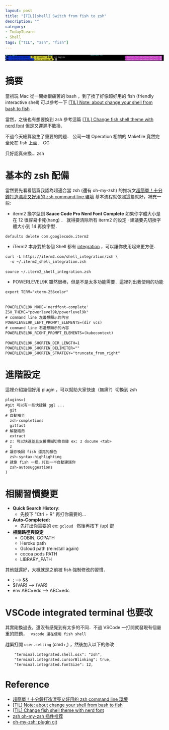 ```yaml
---
layout: post
title: "[TIL][shell] Switch from fish to zsh"
description: ""
category: 
- TodayILearn
- Shell
tags: ["TIL", "zsh", "fish"]
---
```




![](../images/2018/zsh.png)

# 摘要

當初玩 Mac 從一開始很痛苦的 bash ，到了換了好像超好用的 fish (friendly interactive shell) 可以參考一下 [[TIL\] Note: about change your shell from bash to fish](http://www.evanlin.com/til-2016-03-28/) ．

當然，之後也有想要換到 zsh 參考這篇 [[TIL\] Change fish shell theme with nerd font](http://www.evanlin.com/til-omf-nerd/) 但是又遲遲不敢換．

不過今天總算發生了重要的問題． 公司一堆 Operation 相關的 Makefile 竟然完全死在 fish 上面．  GG

只好認真來換... zsh

# 基本的 zsh 配備

當然要先看看這篇我認為超適合當 zsh (還有 oh-my-zsh) 的推坑文[超簡單！十分鐘打造漂亮又好用的 zsh command line 環境](https://medium.com/statementdog-engineering/prettify-your-zsh-command-line-prompt-3ca2acc967f)  基本流程就依照這篇就好，補充一些:

- iterm2 換字型到 **Sauce Code Pro Nerd Font Complete** 如果你字體大小是在 12 很容易卡死(hang) ． 就得要清除所有 iterm2 的設定 · 建議要先切換字體大小到 14 再換字型．

```
defaults delete com.googlecode.iterm2
```

- iTerm2 本身對於各個 Shell 都有 [integration](https://www.iterm2.com/documentation-shell-integration.html) ，可以讓你使用起來更方便．

````
curl -L https://iterm2.com/shell_integration/zsh \
  -o ~/.iterm2_shell_integration.zsh

source ~/.iterm2_shell_integration.zsh
````

- POWERLEVEL9K 雖然很棒，但是不是太多功能需要．這裡列出我使用的功能

```
export TERM="xterm-256color"


POWERLEVEL9K_MODE='nerdfont-complete'
ZSH_THEME="powerlevel9k/powerlevel9k"
# command line 左邊想顯示的內容
POWERLEVEL9K_LEFT_PROMPT_ELEMENTS=(dir vcs) 
# command line 右邊想顯示的內容
POWERLEVEL9K_RIGHT_PROMPT_ELEMENTS=(kubecontext) 

POWERLEVEL9K_SHORTEN_DIR_LENGTH=1
POWERLEVEL9K_SHORTEN_DELIMITER=""
POWERLEVEL9K_SHORTEN_STRATEGY="truncate_from_right"
```

# 進階設定

這裡介紹幾個好用 plugin ，可以幫助大家快速（無痛?）切換到 zsh

```
plugins=(
#git 可以有一些快捷鍵 ggl ...
  git
# 自動補全   
  zsh-completions
  gitfast
# 解壓縮用
  extract
# z: 可以快速並且支援模糊切換目錄 ex: z docume <tab>
  z
# 讓你喚回 fish 漂亮的顏色
  zsh-syntax-highlighting
# 就像 fish 一樣，打到一半自動建議你
  zsh-autosuggestions
)
```

# 相關習慣變更 

- **Quick Search History**:
  - 先按下 "Ctrl + R"  再打你需要的...
- **Auto-Completed:**
  - 先打出你需要的 ex: `gcloud ` 然後再按下 (up) 鍵
- **相關路徑與設定**
  - GOBIN, GOPATH
  - Heroku path
  - Gcloud path (reinstall again)
  - cocoa pods PATH
  - LIBRARY_PATH

其他就還好，大概就是之前被 fish 強制修改的習慣．

- ; —> &&
- $(VAR) —> (VAR)
- env ABC=edc  —> ABC=edc

# VSCode integrated terminal 也要改

其實剛換過去，還沒有感覺到有太多的不同．不過 VSCode 一打開就發現有個嚴重的問題， ` vscode 還在使用 fish shell`

趕緊打開 `user.setting` (cmd+,) ，然後加入以下的修改

```
    "terminal.integrated.shell.osx": "zsh",
    "terminal.integrated.cursorBlinking": true,
    "terminal.integrated.fontSize": 12,
```

# Reference

- [超簡單！十分鐘打造漂亮又好用的 zsh command line 環境](https://medium.com/statementdog-engineering/prettify-your-zsh-command-line-prompt-3ca2acc967f)
- [[TIL\] Note: about change your shell from bash to fish](http://www.evanlin.com/til-2016-03-28/)
- [[TIL\] Change fish shell theme with nerd font](http://www.evanlin.com/til-omf-nerd/)
- [zsh oh-my-zsh 插件推荐](https://hufangyun.com/2017/zsh-plugin/)
- [oh-my-zsh: plugin git](https://github.com/robbyrussell/oh-my-zsh/wiki/Plugin:git) 